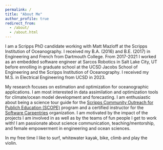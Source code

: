 ```yaml
---
permalink: /
title: "About Me"
author_profile: true
redirect_from: 
  - /about/
  - /about.html
---
```


I am a Scripps PhD candidate working with Matt Mazloff at the Scripps Institution of Oceanography. I received my B.A. (2016) and B.E. (2017) in Engineering and French from Dartmouth College. From 2017-2021 I worked as an embedded software engineer at Sarcos Robotics in Salt Lake City, UT before enrolling in graduate school at the UCSD Jacobs School of Engineering and the Scripps Institution of Oceanography. I received my M.S. in Electrical Engineering from UCSD in 2023. 

My research focuses on estimation and optimization for oceanographic applications. I am most interested in data assimilation and optimization tools for climate/ocean model development and forecasting. I am enthusiastic about being a science tour guide for the [Scripps Community Outreach for Publich Education (SCOPE)](https://scripps.ucsd.edu/scope) program and a certified instructor for the [Software Carpentries](https://carpentries.org/index.html) organization. I am motivated by the impact of the projects I am involved in as well as by the teams of fun people I get to work with! I am passionate about science communication, teaching/mentorship, and female empowerment in engineering and ocean sciences.

In my free time I like to surf, whitewater kayak, bike, climb and play the violin. 
